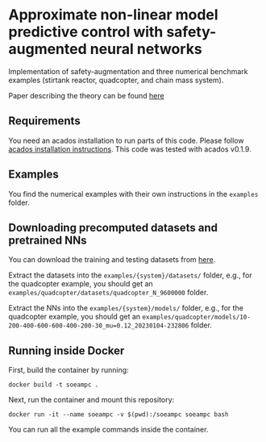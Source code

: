 # Approximate non-linear model predictive control with safety-augmented neural networks
Implementation of safety-augmentation and three numerical benchmark examples (stirtank reactor, quadcopter, and chain mass system).

Paper describing the theory can be found [here](https://arxiv.org/abs/)

## Requirements
You need an acados installation to run parts of this code.
Please follow [acados installation instructions](https://docs.acados.org/installation/index.html). This code was tested with acados v0.1.9.

## Examples
You find the numerical examples with their own instructions in the `examples` folder.

## Downloading precomputed datasets and pretrained NNs
You can download the training and testing datasets from [here](10.5281/zenodo.7846094).

Extract the datasets into the `examples/{system}/datasets/` folder, e.g., for the quadcopter example, you should get an `examples/quadcopter/datasets/quadcopter_N_9600000` folder.

Extract the NNs into the `examples/{system}/models/` folder, e.g., for the quadcopter example, you should get an `examples/quadcopter/models/10-200-400-600-600-400-200-30_mu=0.12_20230104-232806` folder.

## Running inside Docker
First, build the container by running:
```
docker build -t soeampc .
```
Next, run the container and mount this repository:
```
docker run -it --name soeampc -v $(pwd):/soeampc soeampc bash
```
You can run all the example commands inside the container.
